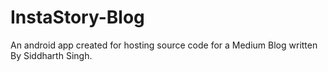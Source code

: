 # InstaStory-Blog
An android app created for hosting source code for a Medium Blog written By Siddharth Singh.
